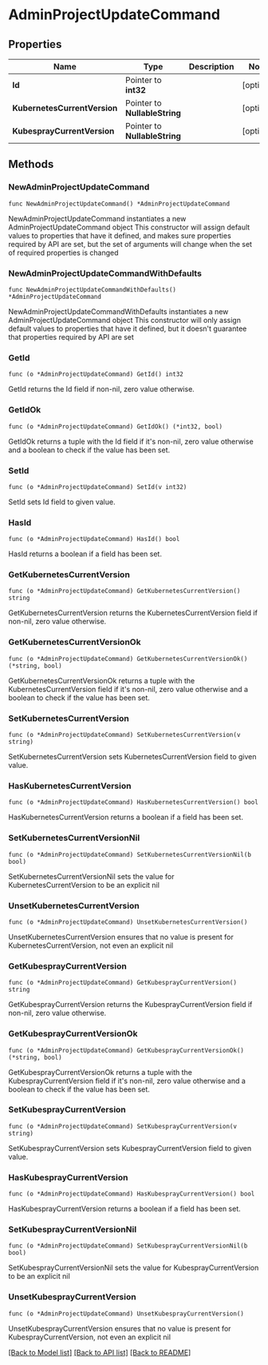 # AdminProjectUpdateCommand

## Properties

Name | Type | Description | Notes
------------ | ------------- | ------------- | -------------
**Id** | Pointer to **int32** |  | [optional] 
**KubernetesCurrentVersion** | Pointer to **NullableString** |  | [optional] 
**KubesprayCurrentVersion** | Pointer to **NullableString** |  | [optional] 

## Methods

### NewAdminProjectUpdateCommand

`func NewAdminProjectUpdateCommand() *AdminProjectUpdateCommand`

NewAdminProjectUpdateCommand instantiates a new AdminProjectUpdateCommand object
This constructor will assign default values to properties that have it defined,
and makes sure properties required by API are set, but the set of arguments
will change when the set of required properties is changed

### NewAdminProjectUpdateCommandWithDefaults

`func NewAdminProjectUpdateCommandWithDefaults() *AdminProjectUpdateCommand`

NewAdminProjectUpdateCommandWithDefaults instantiates a new AdminProjectUpdateCommand object
This constructor will only assign default values to properties that have it defined,
but it doesn't guarantee that properties required by API are set

### GetId

`func (o *AdminProjectUpdateCommand) GetId() int32`

GetId returns the Id field if non-nil, zero value otherwise.

### GetIdOk

`func (o *AdminProjectUpdateCommand) GetIdOk() (*int32, bool)`

GetIdOk returns a tuple with the Id field if it's non-nil, zero value otherwise
and a boolean to check if the value has been set.

### SetId

`func (o *AdminProjectUpdateCommand) SetId(v int32)`

SetId sets Id field to given value.

### HasId

`func (o *AdminProjectUpdateCommand) HasId() bool`

HasId returns a boolean if a field has been set.

### GetKubernetesCurrentVersion

`func (o *AdminProjectUpdateCommand) GetKubernetesCurrentVersion() string`

GetKubernetesCurrentVersion returns the KubernetesCurrentVersion field if non-nil, zero value otherwise.

### GetKubernetesCurrentVersionOk

`func (o *AdminProjectUpdateCommand) GetKubernetesCurrentVersionOk() (*string, bool)`

GetKubernetesCurrentVersionOk returns a tuple with the KubernetesCurrentVersion field if it's non-nil, zero value otherwise
and a boolean to check if the value has been set.

### SetKubernetesCurrentVersion

`func (o *AdminProjectUpdateCommand) SetKubernetesCurrentVersion(v string)`

SetKubernetesCurrentVersion sets KubernetesCurrentVersion field to given value.

### HasKubernetesCurrentVersion

`func (o *AdminProjectUpdateCommand) HasKubernetesCurrentVersion() bool`

HasKubernetesCurrentVersion returns a boolean if a field has been set.

### SetKubernetesCurrentVersionNil

`func (o *AdminProjectUpdateCommand) SetKubernetesCurrentVersionNil(b bool)`

 SetKubernetesCurrentVersionNil sets the value for KubernetesCurrentVersion to be an explicit nil

### UnsetKubernetesCurrentVersion
`func (o *AdminProjectUpdateCommand) UnsetKubernetesCurrentVersion()`

UnsetKubernetesCurrentVersion ensures that no value is present for KubernetesCurrentVersion, not even an explicit nil
### GetKubesprayCurrentVersion

`func (o *AdminProjectUpdateCommand) GetKubesprayCurrentVersion() string`

GetKubesprayCurrentVersion returns the KubesprayCurrentVersion field if non-nil, zero value otherwise.

### GetKubesprayCurrentVersionOk

`func (o *AdminProjectUpdateCommand) GetKubesprayCurrentVersionOk() (*string, bool)`

GetKubesprayCurrentVersionOk returns a tuple with the KubesprayCurrentVersion field if it's non-nil, zero value otherwise
and a boolean to check if the value has been set.

### SetKubesprayCurrentVersion

`func (o *AdminProjectUpdateCommand) SetKubesprayCurrentVersion(v string)`

SetKubesprayCurrentVersion sets KubesprayCurrentVersion field to given value.

### HasKubesprayCurrentVersion

`func (o *AdminProjectUpdateCommand) HasKubesprayCurrentVersion() bool`

HasKubesprayCurrentVersion returns a boolean if a field has been set.

### SetKubesprayCurrentVersionNil

`func (o *AdminProjectUpdateCommand) SetKubesprayCurrentVersionNil(b bool)`

 SetKubesprayCurrentVersionNil sets the value for KubesprayCurrentVersion to be an explicit nil

### UnsetKubesprayCurrentVersion
`func (o *AdminProjectUpdateCommand) UnsetKubesprayCurrentVersion()`

UnsetKubesprayCurrentVersion ensures that no value is present for KubesprayCurrentVersion, not even an explicit nil

[[Back to Model list]](../README.md#documentation-for-models) [[Back to API list]](../README.md#documentation-for-api-endpoints) [[Back to README]](../README.md)


